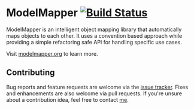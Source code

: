 # ModelMapper [![Build Status](https://travis-ci.org/jhalterman/modelmapper.png)](https://travis-ci.org/jhalterman/modelmapper)

ModelMapper is an intelligent object mapping library that automatically maps objects to each other. It uses a convention based approach while providing a simple refactoring safe API for handling specific use cases.

Visit [modelmapper.org](http://modelmapper.org) to learn more.

## Contributing

Bug reports and feature requests are welcome via the [issue tracker](https://github.com/jhalterman/modelmapper/issues). Fixes and enhancements are also welcome via pull requests. If you're unsure about a contribution idea, feel free to contact [me](https://github.com/jhalterman).